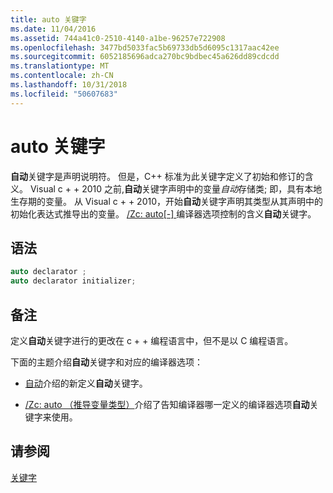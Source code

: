 ```yaml
---
title: auto 关键字
ms.date: 11/04/2016
ms.assetid: 744a41c0-2510-4140-a1be-96257e722908
ms.openlocfilehash: 3477bd5033fac5b69733db5d6095c1317aac42ee
ms.sourcegitcommit: 6052185696adca270bc9bdbec45a626dd89cdcdd
ms.translationtype: MT
ms.contentlocale: zh-CN
ms.lasthandoff: 10/31/2018
ms.locfileid: "50607683"
---
```

# <a name="auto-keyword"></a>auto 关键字

**自动**关键字是声明说明符。 但是，C++ 标准为此关键字定义了初始和修订的含义。 Visual c + + 2010 之前,**自动**关键字声明中的变量*自动*存储类; 即，具有本地生存期的变量。 从 Visual c + + 2010，开始**自动**关键字声明其类型从其声明中的初始化表达式推导出的变量。 [/Zc: auto&#91;-&#93; ](../build/reference/zc-auto-deduce-variable-type.md)编译器选项控制的含义**自动**关键字。

## <a name="syntax"></a>语法

```cpp
auto declarator ;
auto declarator initializer;
```

## <a name="remarks"></a>备注

定义**自动**关键字进行的更改在 c + + 编程语言中，但不是以 C 编程语言。

下面的主题介绍**自动**关键字和对应的编译器选项：

- [自动](../cpp/auto-cpp.md)介绍的新定义**自动**关键字。

- [/Zc: auto （推导变量类型）](../build/reference/zc-auto-deduce-variable-type.md)介绍了告知编译器哪一定义的编译器选项**自动**关键字来使用。

## <a name="see-also"></a>请参阅

[关键字](../cpp/keywords-cpp.md)